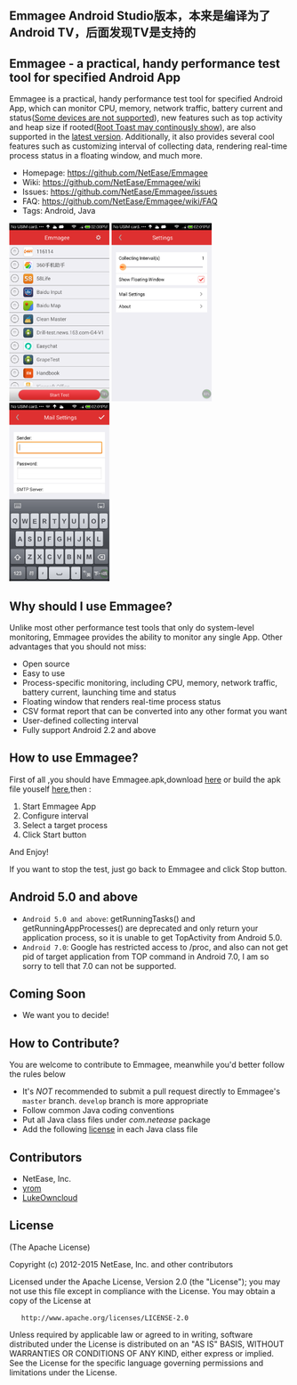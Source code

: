 ## Emmagee Android Studio版本，本来是编译为了Android TV，后面发现TV是支持的
## Emmagee - a practical, handy performance test tool for specified Android App

Emmagee is a practical, handy performance test tool for specified Android App, which can monitor CPU, memory, 
network traffic, battery current and status([Some devices are not supported](https://github.com/NetEase/Emmagee/wiki/Some-devices-are-not-supported)), new features such as top activity and heap size if rooted([Root Toast may continously show](https://github.com/NetEase/Emmagee/wiki/FAQ)), are also supported in the [latest version](https://github.com/NetEase/Emmagee/releases). Additionally, it also provides several cool features such as customizing interval of collecting data,
rendering real-time process status in a floating window, and much more.

 * Homepage: https://github.com/NetEase/Emmagee
 * Wiki: https://github.com/NetEase/Emmagee/wiki
 * Issues: https://github.com/NetEase/Emmagee/issues
 * FAQ: https://github.com/NetEase/Emmagee/wiki/FAQ
 * Tags: Android, Java 

<img src="https://github.com/andrewleo/pictures/blob/master/Emmagee/V2.0/homepage.png" width="180px" />&nbsp;<img src="https://github.com/andrewleo/pictures/blob/master/Emmagee/V2.0/settings.png" width="180px" />&nbsp;<img src="https://github.com/andrewleo/pictures/blob/master/Emmagee/V2.0/mailsettings.png" width="180px" />

## Why should I use Emmagee?

Unlike most other performance test tools that only do system-level monitoring, Emmagee provides the ability to monitor any single App. Other advantages that
you should not miss:
* Open source
* Easy to use
* Process-specific monitoring, including CPU, memory, network traffic, battery current, launching time and status
* Floating window that renders real-time process status
* CSV format report that can be converted into any other format you want
* User-defined collecting interval
* Fully support Android 2.2 and above

## How to use Emmagee?

First of all ,you should have Emmagee.apk,download [here](https://github.com/NetEase/Emmagee/releases) or 
build the apk file youself [here](https://github.com/NetEase/Emmagee/wiki/How-to-build-emmage.apk%3F),then :

1. Start Emmagee App
2. Configure interval
3. Select a target process 
4. Click Start button

And Enjoy!

If you want to stop the test, just go back to Emmagee and click Stop button.

## Android 5.0 and above

* `Android 5.0 and above`: getRunningTasks() and getRunningAppProcesses() are deprecated and only return your application process, so it is unable to get TopActivity from Android 5.0.
* `Android 7.0`: Google has restricted access to /proc, and also can not get pid of target application from TOP command in Android 7.0, I am so sorry to tell that 7.0 can not be supported.

## Coming Soon
* We want you to decide!

## How to Contribute?

You are welcome to contribute to Emmagee, meanwhile you'd better follow the rules below

* It's *NOT* recommended to submit a pull request directly to Emmagee's `master` branch. `develop` branch is more appropriate
* Follow common Java coding conventions
* Put all Java class files under *com.netease* package
* Add the following [license](#license) in each Java class file

## Contributors
* NetEase, Inc.
* [yrom](https://github.com/yrom)
* [LukeOwncloud](https://github.com/LukeOwncloud)

## License
(The Apache License)

Copyright (c) 2012-2015 NetEase, Inc. and other contributors

   Licensed under the Apache License, Version 2.0 (the "License");
   you may not use this file except in compliance with the License.
   You may obtain a copy of the License at

       http://www.apache.org/licenses/LICENSE-2.0

   Unless required by applicable law or agreed to in writing, software
   distributed under the License is distributed on an "AS IS" BASIS,
   WITHOUT WARRANTIES OR CONDITIONS OF ANY KIND, either express or implied.
   See the License for the specific language governing permissions and
   limitations under the License.

